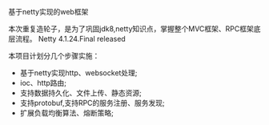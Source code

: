 基于netty实现的web框架

本次重复造轮子，是为了巩固jdk8,netty知识点，掌握整个MVC框架、RPC框架底层流程。
Netty 4.1.24.Final released

本项目计划分几个步骤实施：

- 基于netty实现http、websocket处理;
- ioc、http路由;
- 支持数据持久化、文件上传、静态资源;
- 支持protobuf,支持RPC的服务注册、服务发现;
- 扩展负载均衡算法、熔断策略;

